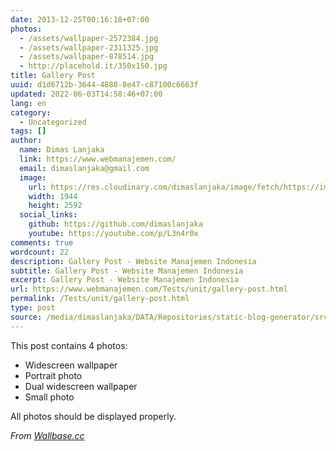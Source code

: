 ```yaml
---
date: 2013-12-25T00:16:18+07:00
photos:
  - /assets/wallpaper-2572384.jpg
  - /assets/wallpaper-2311325.jpg
  - /assets/wallpaper-878514.jpg
  - http://placehold.it/350x150.jpg
title: Gallery Post
uuid: d1d6712b-3644-4888-8e47-c87100c6663f
updated: 2022-06-03T14:58:46+07:00
lang: en
category:
  - Uncategorized
tags: []
author:
  name: Dimas Lanjaka
  link: https://www.webmanajemen.com/
  email: dimaslanjaka@gmail.com
  image:
    url: https://res.cloudinary.com/dimaslanjaka/image/fetch/https://imgdb.net/images/3600.jpg
    width: 1944
    height: 2592
  social_links:
    github: https://github.com/dimaslanjaka
    youtube: https://youtube.com/p/L3n4r0x
comments: true
wordcount: 22
description: Gallery Post - Website Manajemen Indonesia
subtitle: Gallery Post - Website Manajemen Indonesia
excerpt: Gallery Post - Website Manajemen Indonesia
url: https://www.webmanajemen.com/Tests/unit/gallery-post.html
permalink: /Tests/unit/gallery-post.html
type: post
source: /media/dimaslanjaka/DATA/Repositories/static-blog-generator/src-posts/Tests/unit/gallery-post.md
---
```


This post contains 4 photos:

- Widescreen wallpaper
- Portrait photo
- Dual widescreen wallpaper
- Small photo

All photos should be displayed properly.

*From [Wallbase.cc](http://wallbase.cc)*